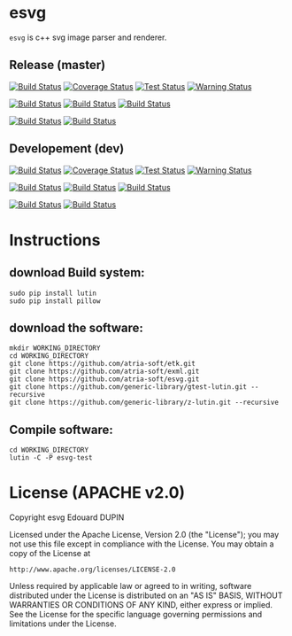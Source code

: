 esvg
=====

`esvg` is c++ svg image parser and renderer.

Release (master)
----------------

[![Build Status](https://travis-ci.org/atria-soft/esvg.svg?branch=master)](https://travis-ci.org/atria-soft/esvg)
[![Coverage Status](http://atria-soft.com/ci/coverage/atria-soft/esvg.svg?branch=master)](http://atria-soft.com/ci/atria-soft/esvg)
[![Test Status](http://atria-soft.com/ci/test/atria-soft/esvg.svg?branch=master)](http://atria-soft.com/ci/atria-soft/esvg)
[![Warning Status](http://atria-soft.com/ci/warning/atria-soft/esvg.svg?branch=master)](http://atria-soft.com/ci/atria-soft/esvg)

[![Build Status](http://atria-soft.com/ci/build/atria-soft/esvg.svg?branch=master&tag=Linux)](http://atria-soft.com/ci/atria-soft/esvg)
[![Build Status](http://atria-soft.com/ci/build/atria-soft/esvg.svg?branch=master&tag=MacOs)](http://atria-soft.com/ci/atria-soft/esvg)
[![Build Status](http://atria-soft.com/ci/build/atria-soft/esvg.svg?branch=master&tag=Mingw)](http://atria-soft.com/ci/atria-soft/esvg)

[![Build Status](http://atria-soft.com/ci/build/atria-soft/esvg.svg?branch=master&tag=Android)](http://atria-soft.com/ci/atria-soft/esvg)
[![Build Status](http://atria-soft.com/ci/build/atria-soft/esvg.svg?branch=master&tag=IOs)](http://atria-soft.com/ci/atria-soft/esvg)

Developement (dev)
------------------

[![Build Status](https://travis-ci.org/atria-soft/esvg.svg?branch=dev)](https://travis-ci.org/atria-soft/esvg)
[![Coverage Status](http://atria-soft.com/ci/coverage/atria-soft/esvg.svg?branch=dev)](http://atria-soft.com/ci/atria-soft/esvg)
[![Test Status](http://atria-soft.com/ci/test/atria-soft/esvg.svg?branch=dev)](http://atria-soft.com/ci/atria-soft/esvg)
[![Warning Status](http://atria-soft.com/ci/warning/atria-soft/esvg.svg?branch=dev)](http://atria-soft.com/ci/atria-soft/esvg)

[![Build Status](http://atria-soft.com/ci/build/atria-soft/esvg.svg?branch=dev&tag=Linux)](http://atria-soft.com/ci/atria-soft/esvg)
[![Build Status](http://atria-soft.com/ci/build/atria-soft/esvg.svg?branch=dev&tag=MacOs)](http://atria-soft.com/ci/atria-soft/esvg)
[![Build Status](http://atria-soft.com/ci/build/atria-soft/esvg.svg?branch=dev&tag=Mingw)](http://atria-soft.com/ci/atria-soft/esvg)

[![Build Status](http://atria-soft.com/ci/build/atria-soft/esvg.svg?branch=dev&tag=Android)](http://atria-soft.com/ci/atria-soft/esvg)
[![Build Status](http://atria-soft.com/ci/build/atria-soft/esvg.svg?branch=dev&tag=IOs)](http://atria-soft.com/ci/atria-soft/esvg)


Instructions
============

download Build system:
----------------------

	sudo pip install lutin
	sudo pip install pillow

download the software:
----------------------

	mkdir WORKING_DIRECTORY
	cd WORKING_DIRECTORY
	git clone https://github.com/atria-soft/etk.git
	git clone https://github.com/atria-soft/exml.git
	git clone https://github.com/atria-soft/esvg.git
	git clone https://github.com/generic-library/gtest-lutin.git --recursive
	git clone https://github.com/generic-library/z-lutin.git --recursive

Compile software:
-----------------

	cd WORKING_DIRECTORY
	lutin -C -P esvg-test


License (APACHE v2.0)
=====================
Copyright esvg Edouard DUPIN

Licensed under the Apache License, Version 2.0 (the "License");
you may not use this file except in compliance with the License.
You may obtain a copy of the License at

    http://www.apache.org/licenses/LICENSE-2.0

Unless required by applicable law or agreed to in writing, software
distributed under the License is distributed on an "AS IS" BASIS,
WITHOUT WARRANTIES OR CONDITIONS OF ANY KIND, either express or implied.
See the License for the specific language governing permissions and
limitations under the License.

